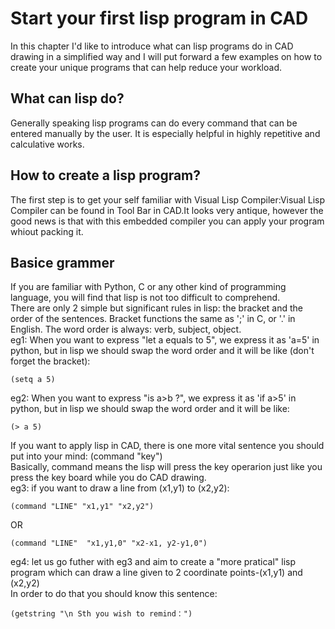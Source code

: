 
# Start your first lisp program in CAD
In this chapter I'd like to introduce what can lisp programs do in CAD drawing in a simplified way and I will put forward a few examples on how to create your unique programs that can help reduce your workload.
## What can lisp do?
Generally speaking lisp programs can do every command that can be entered manually by the user. It is especially helpful in highly repetitive and calculative works.
## How to create a lisp program?
The first step is to get your self familiar with Visual Lisp Compiler:Visual Lisp Compiler can be found in Tool Bar in CAD.It looks very antique, however the good news is that with this embedded compiler you can apply your program whiout packing it.
## Basice grammer
If you are familiar with Python, C or any other kind of programming language, you will find that lisp is not too difficult to comprehend.  
There are only 2 simple but significant rules in lisp: the bracket and the order of the sentences.  Bracket functions the same as ';' in C, or '.' in English. The word order is always: verb, subject, object.  
eg1: When you want to express "let a equals to 5", we express it as 'a=5' in python, but in lisp we should swap the word order and it will be like (don't forget the bracket):
```
(setq a 5) 
```
eg2: When you want to express "is a>b ?", we express it as 'if a>5' in python, but in lisp we should swap the word order and it will be like:  
```
(> a 5)  
```
If you want to apply lisp in CAD, there is one more vital sentence you should put into your mind: (command "key")  
Basically, command means the lisp will press the key operarion just like you press the key board while you do CAD drawing.  
eg3: if you want to draw a line from (x1,y1) to (x2,y2):  
```
(command "LINE" "x1,y1" "x2,y2")  
```
OR  
```
(command "LINE"  "x1,y1,0" "x2-x1, y2-y1,0")  
```
eg4: let us go futher with eg3 and aim to create a "more pratical" lisp program which can draw a line given to 2 coordinate points-(x1,y1) and (x2,y2)  
In order to do that you should know this sentence:
```
(getstring "\n Sth you wish to remind：")
```





